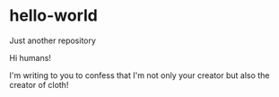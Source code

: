 # hello-world
Just another repository

Hi humans!

I'm writing to you to confess that I'm not only your creator but also the creator of cloth!

